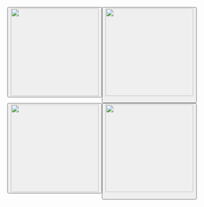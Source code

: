 <a href='https://discord.com'><button><img src="https://media.discordapp.net/attachments/864801249974026260/866176782917828608/Drawing.sketchpad1.png" height="200"/>   <a href='https://xemply.github.io/gtag-hats'><button><img src="https://media.discordapp.net/attachments/864801249974026260/866231445377908766/Drawing-4.sketchpad.png" height="200"/>
        
<a href='https://scratch.mit.edu/users/thecrafter1421/'><button><img src="https://media.discordapp.net/attachments/864801249974026260/866233606048186378/Drawing-4.sketchpad1.png" height="200"/>                                                                                                                                       
<a href='https://exemply.itch.io/'><button><img src="https://media.discordapp.net/attachments/864801249974026260/866249448043315230/Drawing.sketchpad2.png" height="200"/>       
